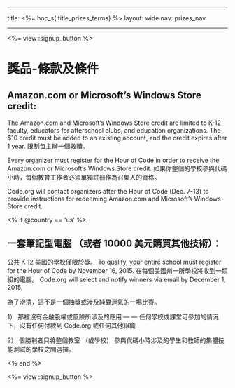 * * *

title: <%= hoc_s(:title_prizes_terms) %> layout: wide nav: prizes_nav

* * *

<%= view :signup_button %>

# 獎品-條款及條件

## Amazon.com or Microsoft’s Windows Store credit:

The Amazon.com and Microsoft’s Windows Store credit are limited to K-12 faculty, educators for afterschool clubs, and education organizations. The $10 credit must be added to an existing account, and the credit expires after 1 year. 限制每主辦一個救贖。

Every organizer must register for the Hour of Code in order to receive the Amazon.com or Microsoft’s Windows Store credit. 如果你整個的學校參與代碼小時，每個教育工作者必須單獨註冊作為召集人的資格。

Code.org will contact organizers after the Hour of Code (Dec. 7-13) to provide instructions for redeeming Amazon.com and Microsoft’s Windows Store credit.

<% if @country == 'us' %>

## 一套筆記型電腦 （或者 10000 美元購買其他技術）：

公共 K 12 美國的學校僅限於獎。 To qualify, your entire school must register for the Hour of Code by November 16, 2015. 在每個美國州一所學校將收到一類組的電腦。 Code.org will select and notify winners via email by December 1, 2015.

為了澄清，這不是一個抽獎或涉及純靠運氣的一場比賽。

1） 那裡沒有金融股權或風險所涉及的應用 — — 任何學校或課堂可參加的情況下，沒有任何付款到 Code.org 或任何其他組織

2） 個勝利者只將整個教室 （或學校） 參與代碼小時涉及的學生和教師的集體技能測試的學校之間選擇。

<% end %>

<%= view :signup_button %>